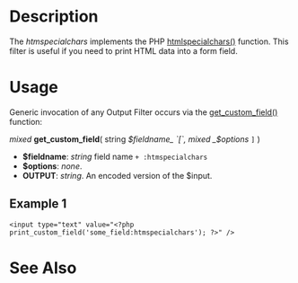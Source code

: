 

# Description #

The _htmspecialchars_ implements the PHP [htmlspecialchars()](http://php.net/manual/en/function.htmlspecialchars.php) function.  This filter is useful if you need to print HTML data into a form field.


# Usage #

Generic invocation of any Output Filter occurs via the [get\_custom\_field()](TemplateFunctions#get_custom_field.md) function:

_mixed_ **get\_custom\_field**( string _$fieldname_ `[`, mixed _$options_ `]` )

  * **$fieldname**: _string_ field name `+ :htmspecialchars`
  * **$options**: _none_.
  * **OUTPUT**: _string_.  An encoded version of the $input.

## Example 1 ##

```
<input type="text" value="<?php print_custom_field('some_field:htmspecialchars'); ?>" />
```

# See Also #